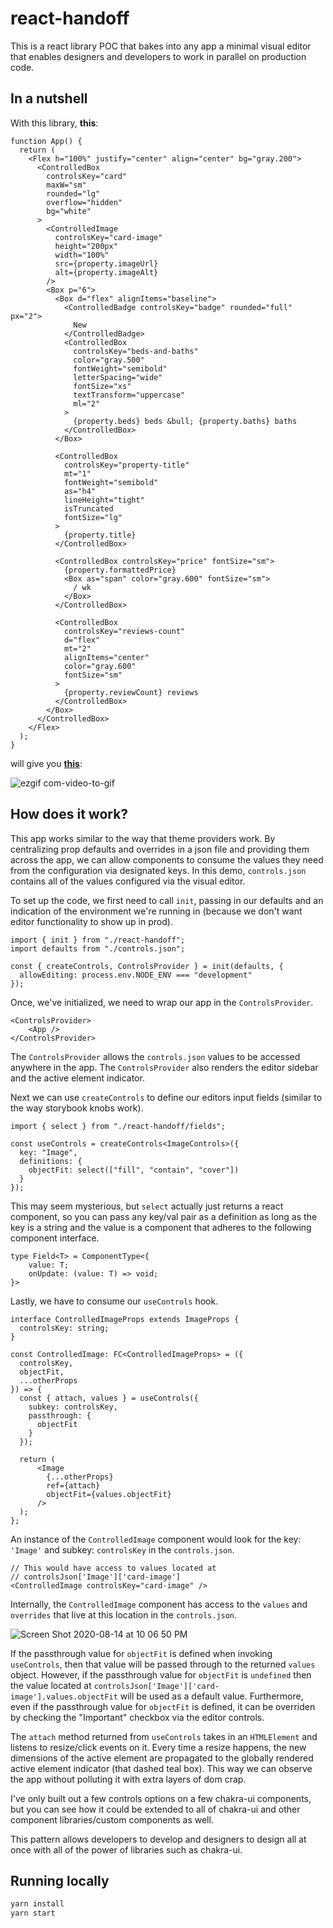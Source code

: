# react-handoff

This is a react library POC that bakes into any app a minimal visual editor that enables designers and developers to work in parallel on production code.

## In a nutshell
With this library, **this**:
```tsx
function App() {
  return (
    <Flex h="100%" justify="center" align="center" bg="gray.200">
      <ControlledBox
        controlsKey="card"
        maxW="sm"
        rounded="lg"
        overflow="hidden"
        bg="white"
      >
        <ControlledImage
          controlsKey="card-image"
          height="200px"
          width="100%"
          src={property.imageUrl}
          alt={property.imageAlt}
        />
        <Box p="6">
          <Box d="flex" alignItems="baseline">
            <ControlledBadge controlsKey="badge" rounded="full" px="2">
              New
            </ControlledBadge>
            <ControlledBox
              controlsKey="beds-and-baths"
              color="gray.500"
              fontWeight="semibold"
              letterSpacing="wide"
              fontSize="xs"
              textTransform="uppercase"
              ml="2"
            >
              {property.beds} beds &bull; {property.baths} baths
            </ControlledBox>
          </Box>

          <ControlledBox
            controlsKey="property-title"
            mt="1"
            fontWeight="semibold"
            as="h4"
            lineHeight="tight"
            isTruncated
            fontSize="lg"
          >
            {property.title}
          </ControlledBox>

          <ControlledBox controlsKey="price" fontSize="sm">
            {property.formattedPrice}
            <Box as="span" color="gray.600" fontSize="sm">
              / wk
            </Box>
          </ControlledBox>

          <ControlledBox
            controlsKey="reviews-count"
            d="flex"
            mt="2"
            alignItems="center"
            color="gray.600"
            fontSize="sm"
          >
            {property.reviewCount} reviews
          </ControlledBox>
        </Box>
      </ControlledBox>
    </Flex>
  );
}
```
will give you **[this](https://codesandbox.io/s/async-night-7kyrq?file=/src/App.tsx)**:

![ezgif com-video-to-gif](https://user-images.githubusercontent.com/5760059/90302977-a5a4d280-de6f-11ea-8aa7-b8a93a757fdf.gif)


## How does it work?
This app works similar to the way that theme providers work. By centralizing prop defaults and overrides in a json file and providing them across the app, we can allow components to consume the values they need from the configuration via designated keys. In this demo, `controls.json`
contains all of the values configured via the visual editor.

To set up the code, we first need to call `init`, passing in our defaults and an indication of the environment we're running in (because we don't want editor functionality to show up in prod).

```tsx
import { init } from "./react-handoff";
import defaults from "./controls.json";

const { createControls, ControlsProvider } = init(defaults, {
  allowEditing: process.env.NODE_ENV === "development"
});
```

Once, we've initialized, we need to wrap our app in the `ControlsProvider`. 

```tsx
<ControlsProvider>
    <App />
</ControlsProvider>
```

The `ControlsProvider` allows the `controls.json` values to be accessed anywhere in the app. The `ControlsProvider` also renders the editor sidebar and the active element indicator. 

Next we can use `createControls` to define our editors input fields (similar to the way storybook knobs work).

```tsx
import { select } from "./react-handoff/fields";

const useControls = createControls<ImageControls>({
  key: "Image",
  definitions: {
    objectFit: select(["fill", "contain", "cover"])
  }
});
```

This may seem mysterious, but `select` actually just returns a react component, so you can pass any key/val pair as a definition as long as the key is a string and the value is a component that adheres to the following component interface.

```tsx
type Field<T> = ComponentType<{
    value: T;
    onUpdate: (value: T) => void;
}>
```

Lastly, we have to consume our `useControls` hook.

```tsx
interface ControlledImageProps extends ImageProps {
  controlsKey: string;
}

const ControlledImage: FC<ControlledImageProps> = ({
  controlsKey,
  objectFit,
  ...otherProps
}) => {
  const { attach, values } = useControls({
    subkey: controlsKey,
    passthrough: {
      objectFit
    }
  });

  return (
      <Image 
        {...otherProps} 
        ref={attach} 
        objectFit={values.objectFit} 
      />
  );
};
```

An instance of the `ControlledImage` component would look for the key: `'Image'` and subkey: `controlsKey` in the `controls.json`.

```tsx
// This would have access to values located at
// controlsJson['Image']['card-image']
<ControlledImage controlsKey="card-image" />
```

Internally, the `ControlledImage` component has access to the `values` and `overrides` that live at this location in the `controls.json`.

![Screen Shot 2020-08-14 at 10 06 50 PM](https://user-images.githubusercontent.com/5760059/90303473-e0a90500-de73-11ea-9bac-fec58b68591f.png)


If the passthrough value for `objectFit` is defined when invoking `useControls`, then that value will be passed through to the returned `values` object. However, if the passthrough value for `objectFit` is `undefined` then the value located at `controlsJson['Image']['card-image'].values.objectFit` will be used as a default value. Furthermore, even if the passthrough value for `objectFit` is defined, it can be overriden by checking the "Important" checkbox via the editor controls. 

The `attach` method returned from `useControls` takes in an `HTMLElement` and listens to resize/click events on it. Every time a resize happens, the new dimensions of the active element are propagated to the globally rendered active element indicator (that dashed teal box). This way we can observe the app without polluting it with extra layers of dom crap.

I've only built out a few controls options on a few chakra-ui components, but you can see how it could be extended to all of chakra-ui and other component libraries/custom components as well.

This pattern allows developers to develop and designers to design all at once with all of the power of libraries such as chakra-ui.

## Running locally

```bash
yarn install
yarn start
```